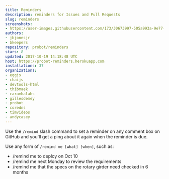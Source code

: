 ```yaml
---
title: Reminders
description: reminders for Issues and Pull Requests
slug: reminders
screenshots:
- https://user-images.githubusercontent.com/173/30673997-505a993a-9e77-11e7-8f0f-d5a606816e8e.png
authors:
- jbjonesjr
- bkeepers
repository: probot/reminders
stars: 8
updated: 2017-10-19 14:18:48 UTC
host: https://probot-reminders.herokuapp.com
installations: 37
organizations:
- eggjs
- chaijs
- devtools-html
- thibmaek
- carambalabs
- gillesdemey
- probot
- coredns
- timvideos
- andycasey
---
```


Use the `/remind` slash command to set a reminder on any comment box on GitHub and you'll get a ping about it again when the reminder is due.

Use any form of `/remind me [what] [when]`, such as:

- /remind me to deploy on Oct 10
- /remind me next Monday to review the requirements
- /remind me that the specs on the rotary girder need checked in 6 months
